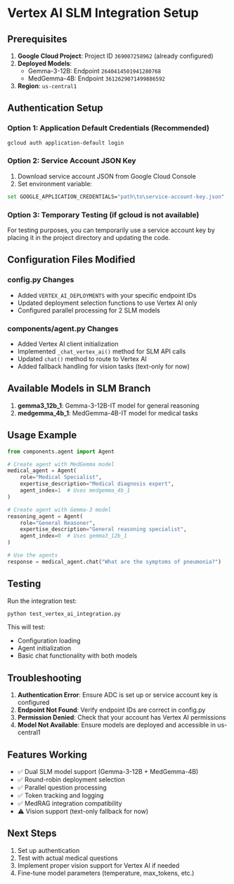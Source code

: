 # Vertex AI SLM Integration Setup

## Prerequisites

1. **Google Cloud Project**: Project ID `369007258962` (already configured)
2. **Deployed Models**: 
   - Gemma-3-12B: Endpoint `2640414501941280768`
   - MedGemma-4B: Endpoint `3612629071499886592`
3. **Region**: `us-central1`

## Authentication Setup

### Option 1: Application Default Credentials (Recommended)
```bash
gcloud auth application-default login
```

### Option 2: Service Account JSON Key
1. Download service account JSON from Google Cloud Console
2. Set environment variable:
```bash
set GOOGLE_APPLICATION_CREDENTIALS="path\to\service-account-key.json"
```

### Option 3: Temporary Testing (if gcloud is not available)
For testing purposes, you can temporarily use a service account key by placing it in the project directory and updating the code.

## Configuration Files Modified

### config.py Changes
- Added `VERTEX_AI_DEPLOYMENTS` with your specific endpoint IDs
- Updated deployment selection functions to use Vertex AI only
- Configured parallel processing for 2 SLM models

### components/agent.py Changes  
- Added Vertex AI client initialization
- Implemented `_chat_vertex_ai()` method for SLM API calls
- Updated `chat()` method to route to Vertex AI
- Added fallback handling for vision tasks (text-only for now)

## Available Models in SLM Branch

1. **gemma3_12b_1**: Gemma-3-12B-IT model for general reasoning
2. **medgemma_4b_1**: MedGemma-4B-IT model for medical tasks

## Usage Example

```python
from components.agent import Agent

# Create agent with MedGemma model
medical_agent = Agent(
    role="Medical Specialist",
    expertise_description="Medical diagnosis expert",
    agent_index=1  # Uses medgemma_4b_1
)

# Create agent with Gemma-3 model
reasoning_agent = Agent(
    role="General Reasoner", 
    expertise_description="General reasoning specialist",
    agent_index=0  # Uses gemma3_12b_1
)

# Use the agents
response = medical_agent.chat("What are the symptoms of pneumonia?")
```

## Testing

Run the integration test:
```bash
python test_vertex_ai_integration.py
```

This will test:
- Configuration loading
- Agent initialization
- Basic chat functionality with both models

## Troubleshooting

1. **Authentication Error**: Ensure ADC is set up or service account key is configured
2. **Endpoint Not Found**: Verify endpoint IDs are correct in config.py
3. **Permission Denied**: Check that your account has Vertex AI permissions
4. **Model Not Available**: Ensure models are deployed and accessible in us-central1

## Features Working
- ✅ Dual SLM model support (Gemma-3-12B + MedGemma-4B)  
- ✅ Round-robin deployment selection
- ✅ Parallel question processing
- ✅ Token tracking and logging
- ✅ MedRAG integration compatibility
- ⚠️ Vision support (text-only fallback for now)

## Next Steps
1. Set up authentication
2. Test with actual medical questions
3. Implement proper vision support for Vertex AI if needed
4. Fine-tune model parameters (temperature, max_tokens, etc.)
